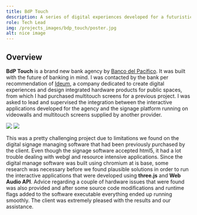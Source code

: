 ```yaml
---
title: BdP Touch
description: A series of digital experiences developed for a futuristic bank branch.
role: Tech Lead
img: /projects_images/bdp_touch/poster.jpg
alt: nice image
---
```


## Overview

**BdP Touch** is a brand new bank agency by <a href="https://www.bancodelpacifico.com">Banco del Pacífico</a>. It was built with the future of banking in mind. I was contacted by the bank per recommendation of <a href="https://ideum.com">Ideum</a>,  a company dedicated to create digital experiences and design integrated hardware products for public spaces, from which I had purchased multitouch screens for a previous project. I was asked to lead and supervised the integration between the interactive applications developed for the agency and the signage platform running on videowalls and multitouch screens supplied by another provider.

<div class="imgs"><img src="/projects_images/apitatan/mural_1.jpg"> <img src="/projects_images/apitatan/mural_2.jpg"></div>

This was a pretty challenging project due to limitations we found on the digital signage managing software that had been previously purchased by the client. Even though the signage software accepted html5, it had a lot trouble dealing with webgl and resource intensive applications. Since the digital manage software was built using chromium at is base, some research was necessary before we found plausible solutions in order to run the interactive applications that were developed using  **three.js** and **Web Audio API**. Advice regarding a couple of hardware issues that were found was also provided and after some source code modifications and runtime flags added to the software executable everything ended up running smoothly. The client was extremely pleased with the results and our assistance. 